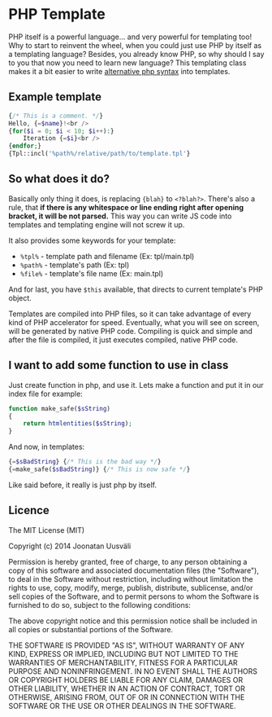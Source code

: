 # PHP Template #
PHP itself is a powerful language... and very powerful for templating too! Why to start to reinvent the wheel, when you could just use PHP by itself as a templating language? Besides, you already know PHP, so why should I say to you that now you need to learn new language?
This templating class makes it a bit easier to write [alternative php syntax](http://php.net/manual/en/control-structures.alternative-syntax.php) into templates.

## Example template ##
```php
{/* This is a comment. */}
Hello, {=$name}!<br />
{for($i = 0; $i < 10; $i++):}
	Iteration {=$i}<br />
{endfor;}
{Tpl::incl('%path%/relative/path/to/template.tpl'}
```

## So what does it do? ##
Basically only thing it does, is replacing `{blah}` to `<?blah?>`. There's also a rule, that **if there is any whitespace or line ending right after opening bracket, it will be not parsed.** This way you can write JS code into templates and templating engine will not screw it up.

It also provides some keywords for your template:

* `%tpl%` - template path and filename (Ex: tpl/main.tpl)
* `%path%` - template's path (Ex: tpl)
* `%file%` - template's file name (Ex: main.tpl)

And for last, you have `$this` available, that directs to current template's PHP object.

Templates are compiled into PHP files, so it can take advantage of every kind of PHP accelerator for speed.
Eventually, what you will see on screen, will be generated by native PHP code. Compiling is quick and simple and after the file is compiled, it just executes compiled, native PHP code.

## I want to add some function to use in class ##
Just create function in php, and use it. Lets make a function and put it in our index file for example:
```php
function make_safe($sString)
{
	return htmlentities($sString);
}
```
And now, in templates:
```php
{=$sBadString} {/* This is the bad way */}
{=make_safe($sBadString)} {/* This is now safe */}
```
Like said before, it really is just php by itself.

## Licence ##
The MIT License (MIT)

Copyright (c) 2014 Joonatan Uusväli

Permission is hereby granted, free of charge, to any person obtaining a copy of
this software and associated documentation files (the "Software"), to deal in
the Software without restriction, including without limitation the rights to
use, copy, modify, merge, publish, distribute, sublicense, and/or sell copies of
the Software, and to permit persons to whom the Software is furnished to do so,
subject to the following conditions:

The above copyright notice and this permission notice shall be included in all
copies or substantial portions of the Software.

THE SOFTWARE IS PROVIDED "AS IS", WITHOUT WARRANTY OF ANY KIND, EXPRESS OR
IMPLIED, INCLUDING BUT NOT LIMITED TO THE WARRANTIES OF MERCHANTABILITY, FITNESS
FOR A PARTICULAR PURPOSE AND NONINFRINGEMENT. IN NO EVENT SHALL THE AUTHORS OR
COPYRIGHT HOLDERS BE LIABLE FOR ANY CLAIM, DAMAGES OR OTHER LIABILITY, WHETHER
IN AN ACTION OF CONTRACT, TORT OR OTHERWISE, ARISING FROM, OUT OF OR IN
CONNECTION WITH THE SOFTWARE OR THE USE OR OTHER DEALINGS IN THE SOFTWARE.